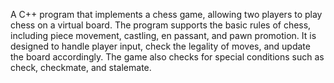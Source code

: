 A C++ program that implements a chess game, allowing two players to play chess on a virtual board.
The program supports the basic rules of chess, including piece movement, castling, en passant, and pawn promotion.
It is designed to handle player input, check the legality of moves, and update the board accordingly.
The game also checks for special conditions such as check, checkmate, and stalemate.
